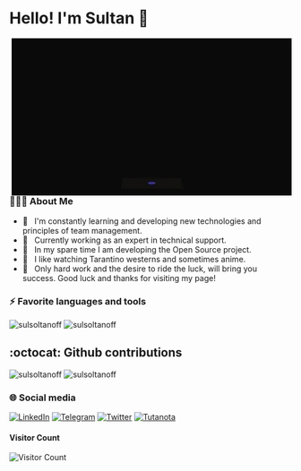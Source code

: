 <h1>Hello! I'm Sultan 👋</h1>
<img align="right" alt="GIF" src="https://raw.githubusercontent.com/sulsoltanoff/sulsoltanoff/master/devNight.webp" width="500"/>

<h3> 👨🏻‍💻 About Me </h3>

- 🔭 &nbsp; I'm constantly learning and developing new technologies and principles of team management.
- 💼 &nbsp; Currently working as an expert in technical support.
- 🌱 &nbsp; In my spare time I am developing the Open Source project.
- 🎨 &nbsp; I like watching Tarantino westerns and sometimes anime.
- 🚀 &nbsp; Only hard work and the desire to ride the luck, will bring you success. Good luck and thanks for visiting my page! 

<h3> ⚡ Favorite languages and tools </h3>
<img src="https://skillicons.dev/icons?i=cs,dotnet,typescript,golang,nodejs,linux,docker,postgres,react,kubernetes,git,github,gitlab,redis,mongo" alt="sulsoltanoff" />
<img src="https://github-readme-stats.vercel.app/api/top-langs/?username=sulsoltanoff&langs_count=10" alt="sulsoltanoff" />

## :octocat: Github contributions
<img src="https://github-readme-stats.vercel.app/api?username=sulsoltanoff&show_icons=true&count_private=true&theme=vue-dark" alt="sulsoltanoff" />
<img src="https://streak-stats.demolab.com?user=sulsoltanoff&theme=vue-dark&hide_border=true&date_format=j%20M%5B%20Y%5D" alt="sulsoltanoff" />


### 🌐 Social media
[![LinkedIn](https://img.shields.io/badge/linkedin-%230077B5.svg?style=for-the-badge&logo=linkedin&logoColor=white)](https://www.linkedin.com/in/soltanoff98/)
[![Telegram](https://img.shields.io/badge/Telegram-2CA5E0?style=for-the-badge&logo=telegram&logoColor=white)](https://t.me/soltanoff_98)
[![Twitter](https://img.shields.io/badge/Twitter-%231DA1F2.svg?style=for-the-badge&logo=Twitter&logoColor=white)](https://twitter.com/Sultan00222557)
[![Tutanota](https://img.shields.io/badge/Tutanota-840010?style=for-the-badge&logo=Tutanota&logoColor=white)](mailto://soltanoff@tuta.io)

#### **Visitor Count**
![Visitor Count](https://profile-counter.glitch.me/{sulsoltanoff}/count.svg)
